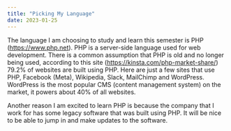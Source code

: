 ```yaml
---
title: "Picking My Language"
date: 2023-01-25
---
```


The language I am choosing to study and learn this semester is PHP (https://www.php.net). PHP is a server-side language used for web development. There is a common assumption that PHP is old and no longer being used, according to this site (https://kinsta.com/php-market-share/) 79.2% of websites are built using PHP. Here are just a few sites that use PHP, Facebook (Meta), Wikipedia, Slack, MailChimp and WordPress. WordPress is the most popular CMS (content management system) on the market, it powers about 40% of all websites.

Another reason I am excited to learn PHP is because the company that I work for has some legacy software that was built using PHP. It will be nice to be able to jump in and make updates to the software.
